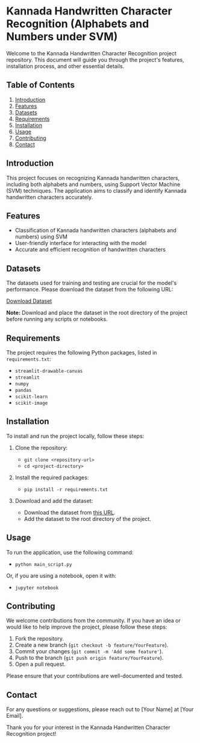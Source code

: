 # Kannada Handwritten Character Recognition (Alphabets and Numbers under SVM)

Welcome to the Kannada Handwritten Character Recognition project repository. This document will guide you through the project's features, installation process, and other essential details.

## Table of Contents

1. [Introduction](#introduction)
2. [Features](#features)
3. [Datasets](#datasets)
4. [Requirements](#requirements)
5. [Installation](#installation)
6. [Usage](#usage)
7. [Contributing](#contributing)
8. [Contact](#contact)

## Introduction

This project focuses on recognizing Kannada handwritten characters, including both alphabets and numbers, using Support Vector Machine (SVM) techniques. The application aims to classify and identify Kannada handwritten characters accurately.

## Features

- Classification of Kannada handwritten characters (alphabets and numbers) using SVM
- User-friendly interface for interacting with the model
- Accurate and efficient recognition of handwritten characters

## Datasets

The datasets used for training and testing are crucial for the model's performance. Please download the dataset from the following URL:

[Download Dataset](URL_HERE)

**Note:** Download and place the dataset in the root directory of the project before running any scripts or notebooks.

## Requirements

The project requires the following Python packages, listed in `requirements.txt`:

- `streamlit-drawable-canvas`
- `streamlit`
- `numpy`
- `pandas`
- `scikit-learn`
- `scikit-image`

## Installation

To install and run the project locally, follow these steps:

1. Clone the repository:
   - `git clone <repository-url>`
   - `cd <project-directory>`

2. Install the required packages:
   - `pip install -r requirements.txt`

3. Download and add the dataset:
   - Download the dataset from [this URL](URL_HERE).
   - Add the dataset to the root directory of the project.

## Usage

To run the application, use the following command:

- `python main_script.py`

Or, if you are using a notebook, open it with:

- `jupyter notebook`

## Contributing

We welcome contributions from the community. If you have an idea or would like to help improve the project, please follow these steps:

1. Fork the repository.
2. Create a new branch (`git checkout -b feature/YourFeature`).
3. Commit your changes (`git commit -m 'Add some feature'`).
4. Push to the branch (`git push origin feature/YourFeature`).
5. Open a pull request.

Please ensure that your contributions are well-documented and tested.

## Contact

For any questions or suggestions, please reach out to [Your Name] at [Your Email].

Thank you for your interest in the Kannada Handwritten Character Recognition project!




